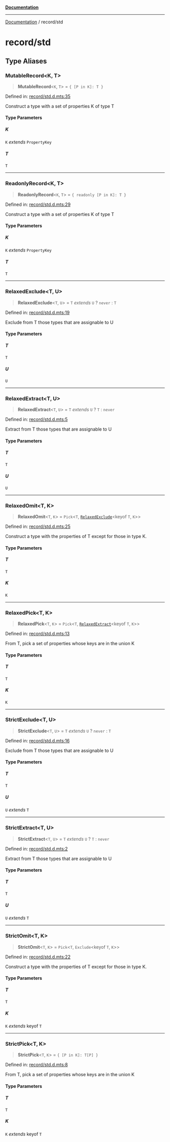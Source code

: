 [**Documentation**](../README.md)

---

[Documentation](../README.md) / record/std

# record/std

## Type Aliases

### MutableRecord\<K, T\>

> **MutableRecord**\<`K`, `T`\> = `{ [P in K]: T }`

Defined in: [record/std.d.mts:35](https://github.com/noshiro-pf/ts-type-forge/blob/main/src/record/std.d.mts#L35)

Construct a type with a set of properties K of type T

#### Type Parameters

##### K

`K` _extends_ `PropertyKey`

##### T

`T`

---

### ReadonlyRecord\<K, T\>

> **ReadonlyRecord**\<`K`, `T`\> = `{ readonly [P in K]: T }`

Defined in: [record/std.d.mts:29](https://github.com/noshiro-pf/ts-type-forge/blob/main/src/record/std.d.mts#L29)

Construct a type with a set of properties K of type T

#### Type Parameters

##### K

`K` _extends_ `PropertyKey`

##### T

`T`

---

### RelaxedExclude\<T, U\>

> **RelaxedExclude**\<`T`, `U`\> = `T` _extends_ `U` ? `never` : `T`

Defined in: [record/std.d.mts:19](https://github.com/noshiro-pf/ts-type-forge/blob/main/src/record/std.d.mts#L19)

Exclude from T those types that are assignable to U

#### Type Parameters

##### T

`T`

##### U

`U`

---

### RelaxedExtract\<T, U\>

> **RelaxedExtract**\<`T`, `U`\> = `T` _extends_ `U` ? `T` : `never`

Defined in: [record/std.d.mts:5](https://github.com/noshiro-pf/ts-type-forge/blob/main/src/record/std.d.mts#L5)

Extract from T those types that are assignable to U

#### Type Parameters

##### T

`T`

##### U

`U`

---

### RelaxedOmit\<T, K\>

> **RelaxedOmit**\<`T`, `K`\> = `Pick`\<`T`, [`RelaxedExclude`](#relaxedexclude)\<keyof `T`, `K`\>\>

Defined in: [record/std.d.mts:25](https://github.com/noshiro-pf/ts-type-forge/blob/main/src/record/std.d.mts#L25)

Construct a type with the properties of T except for those in type K.

#### Type Parameters

##### T

`T`

##### K

`K`

---

### RelaxedPick\<T, K\>

> **RelaxedPick**\<`T`, `K`\> = `Pick`\<`T`, [`RelaxedExtract`](#relaxedextract)\<keyof `T`, `K`\>\>

Defined in: [record/std.d.mts:13](https://github.com/noshiro-pf/ts-type-forge/blob/main/src/record/std.d.mts#L13)

From T, pick a set of properties whose keys are in the union K

#### Type Parameters

##### T

`T`

##### K

`K`

---

### StrictExclude\<T, U\>

> **StrictExclude**\<`T`, `U`\> = `T` _extends_ `U` ? `never` : `T`

Defined in: [record/std.d.mts:16](https://github.com/noshiro-pf/ts-type-forge/blob/main/src/record/std.d.mts#L16)

Exclude from T those types that are assignable to U

#### Type Parameters

##### T

`T`

##### U

`U` _extends_ `T`

---

### StrictExtract\<T, U\>

> **StrictExtract**\<`T`, `U`\> = `T` _extends_ `U` ? `T` : `never`

Defined in: [record/std.d.mts:2](https://github.com/noshiro-pf/ts-type-forge/blob/main/src/record/std.d.mts#L2)

Extract from T those types that are assignable to U

#### Type Parameters

##### T

`T`

##### U

`U` _extends_ `T`

---

### StrictOmit\<T, K\>

> **StrictOmit**\<`T`, `K`\> = `Pick`\<`T`, `Exclude`\<keyof `T`, `K`\>\>

Defined in: [record/std.d.mts:22](https://github.com/noshiro-pf/ts-type-forge/blob/main/src/record/std.d.mts#L22)

Construct a type with the properties of T except for those in type K.

#### Type Parameters

##### T

`T`

##### K

`K` _extends_ keyof `T`

---

### StrictPick\<T, K\>

> **StrictPick**\<`T`, `K`\> = `{ [P in K]: T[P] }`

Defined in: [record/std.d.mts:8](https://github.com/noshiro-pf/ts-type-forge/blob/main/src/record/std.d.mts#L8)

From T, pick a set of properties whose keys are in the union K

#### Type Parameters

##### T

`T`

##### K

`K` _extends_ keyof `T`
